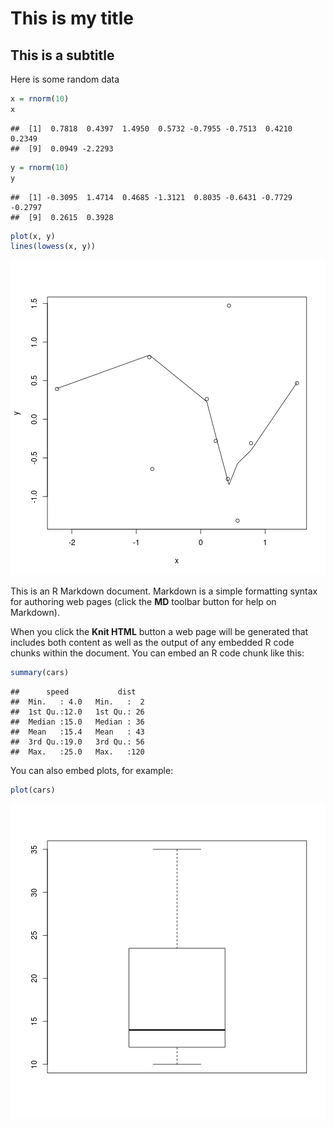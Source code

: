 This is my title
========================================================

This is a subtitle
--------------------

Here is some random data


```r
x = rnorm(10)
x
```

```
##  [1]  0.7818  0.4397  1.4950  0.5732 -0.7955 -0.7513  0.4210  0.2349
##  [9]  0.0949 -2.2293
```

```r
y = rnorm(10)
y
```

```
##  [1] -0.3095  1.4714  0.4685 -1.3121  0.8035 -0.6431 -0.7729 -0.2797
##  [9]  0.2615  0.3928
```

```r
plot(x, y)
lines(lowess(x, y))
```

![plot of chunk unnamed-chunk-1](figure/unnamed-chunk-1.png) 



This is an R Markdown document. Markdown is a simple formatting syntax for authoring web pages (click the **MD** toolbar button for help on Markdown).

When you click the **Knit HTML** button a web page will be generated that includes both content as well as the output of any embedded R code chunks within the document. You can embed an R code chunk like this:


```r
summary(cars)
```

```
##      speed           dist    
##  Min.   : 4.0   Min.   :  2  
##  1st Qu.:12.0   1st Qu.: 26  
##  Median :15.0   Median : 36  
##  Mean   :15.4   Mean   : 43  
##  3rd Qu.:19.0   3rd Qu.: 56  
##  Max.   :25.0   Max.   :120
```


You can also embed plots, for example:


```r
plot(cars)
```

![plot of chunk unnamed-chunk-3](figure/unnamed-chunk-3.png) 


